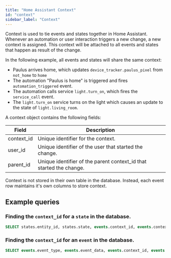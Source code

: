 ```yaml
---
title: "Home Assistant Context"
id: "context"
sidebar_label: "Context"
---
```


Context is used to tie events and states together in Home Assistant. Whenever an automation or user interaction triggers a new change, a new context is assigned. This context will be attached to all events and states that happen as result of the change.

In the following example, all events and states will share the same context:

-   Paulus arrives home, which updates `device_tracker.paulus_pixel` from `not_home` to `home`
-   The automation "Paulus is home" is triggered and fires `automation_triggered` event.
-   The automation calls service `light.turn_on`, which fires the `service_call` event.
-   The `light.turn_on` service turns on the light which causes an update to the state of `light.living_room`.

A context object contains the following fields:

| Field            | Description                                                                           |
| ---------------- | ------------------------------------------------------------------------------------- |
| context_id       | Unique identifier for the context.                                                    |
| user_id          | Unique identifier of the user that started the change.                                |
| parent_id        | Unique identifier of the parent context_id that started the change.                   |

Context is not stored in their own table in the database. Instead, each event row maintains it's own columns to store context.

## Example queries

### Finding the `context_id` for a `state` in the database.

```sql
SELECT states.entity_id, states.state, events.context_id, events.context_user_id, events.context_parent_id FROM states LEFT JOIN events ON states.event_id = events.event_id
```

### Finding the `context_id` for an `event` in the database.

```sql
SELECT events.event_type, events.event_data, events.context_id, events.context_user_id, events.context_parent_id FROM events
```
